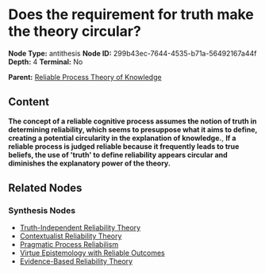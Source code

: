 # Does the requirement for truth make the theory circular?

**Node Type:** antithesis
**Node ID:** 299b43ec-7644-4535-b71a-56492167a44f
**Depth:** 4
**Terminal:** No

**Parent:** [Reliable Process Theory of Knowledge](reliable-process-theory-of-knowledge-synthesis-1df89528-cc33-429b-975a-89f6fe23591f.md)

## Content

**The concept of a reliable cognitive process assumes the notion of truth in determining reliability, which seems to presuppose what it aims to define, creating a potential circularity in the explanation of knowledge.**, **If a reliable process is judged reliable because it frequently leads to true beliefs, the use of 'truth' to define reliability appears circular and diminishes the explanatory power of the theory.**

## Related Nodes

### Synthesis Nodes

- [Truth-Independent Reliability Theory](truth-independent-reliability-theory-synthesis-2fe535c7-0b5b-4f2c-b160-9a521b21a76c.md)
- [Contextualist Reliability Theory](contextualist-reliability-theory-synthesis-5a6281c3-af7f-4635-bb15-ebf21f447f5d.md)
- [Pragmatic Process Reliabilism](pragmatic-process-reliabilism-synthesis-94711d3d-4b3c-47ea-b37b-1c63d7ab489c.md)
- [Virtue Epistemology with Reliable Outcomes](virtue-epistemology-with-reliable-outcomes-synthesis-e9234288-93d4-45db-9867-5c31dfccd356.md)
- [Evidence-Based Reliability Theory](evidence-based-reliability-theory-synthesis-ee159266-839f-4765-8dd1-7b773a8460fb.md)
